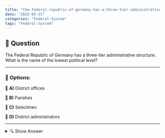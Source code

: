 ```yaml
---
title: "the-federal-republic-of-germany-has-a-three-tier-administrative-structure-what-is-the-name-of-the-lo"
date: "2025-05-23"
categories: "Federal-System"
tags: "Federal-System"
---
```


## 📌 **Question**

The Federal Republic of Germany has a three-tier administrative structure. What is the name of the lowest political level?



---

### 📝 **Options:**

🔘 **A)** District offices

🔘 **B)** Parishes

🔘 **C)** Selectmen

🔘 **D)** District administrators

---

<details>
  <summary>🔍 Show Answer</summary>

  <p>
💡  <b>Correct Answer:</b>  b
  </p>
  <p>
    📖<b>Explanation:</b>
    
  </p>
</details>
